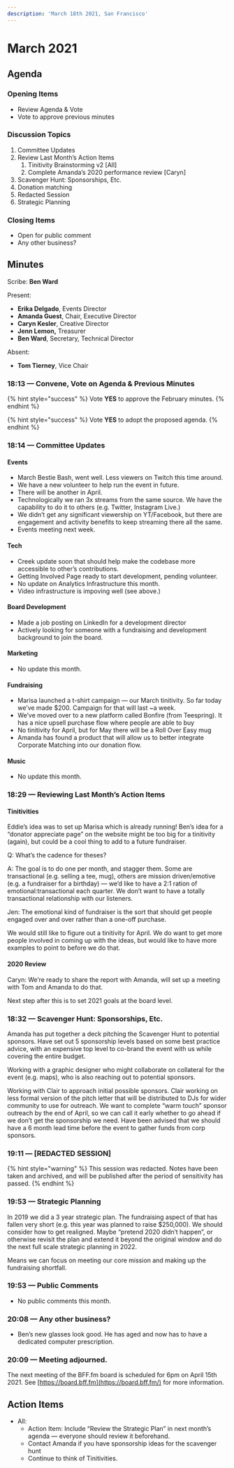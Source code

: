 ```yaml
---
description: 'March 18th 2021, San Francisco'
---
```


# March 2021

## Agenda

### Opening Items

* Review Agenda & Vote
* Vote to approve previous minutes



### Discussion Topics

1. Committee Updates
2. Review Last Month’s Action Items
   1. Tinitivity Brainstorming v2 \[All\]
   2. Complete Amanda’s 2020 performance review \[Caryn\]
3. Scavenger Hunt: Sponsorships, Etc.
4. Donation matching
5. Redacted Session
6. Strategic Planning

### Closing Items

* Open for public comment
* Any other business?

## Minutes

Scribe: **Ben Ward**

Present:

* **Erika Delgado**, Events Director
* **Amanda Guest**, Chair, Executive Director
* **Caryn Kesler**, Creative Director
* **Jenn Lemon,** Treasurer
* **Ben Ward**, Secretary, Technical Director

Absent:

* **Tom Tierney**, Vice Chair

### 18:13 — Convene, Vote on Agenda & Previous Minutes

{% hint style="success" %}
Vote **YES** to approve the February minutes.
{% endhint %}

{% hint style="success" %}
Vote **YES** to adopt the proposed agenda.
{% endhint %}

### 18:14 — Committee Updates

#### Events

* March Bestie Bash, went well. Less viewers on Twitch this time around.
* We have a new volunteer to help run the event in future.
* There will be another in April.
* Technologically we ran 3x streams from the same source. We have the capability to do it to others \(e.g. Twitter, Instagram Live.\)
* We didn’t get any significant viewership on YT/Facebook, but there are engagement and activity benefits to keep streaming there all the same.
* Events meeting next week.

#### Tech

* Creek update soon that should help make the codebase more accessible to other’s contributions.
* Getting Involved Page ready to start development, pending volunteer.
* No update on Analytics Infrastructure this month.
* Video infrastructure is impoving well \(see above.\)

#### Board Development

* Made a job posting on LinkedIn for a development director
* Actively looking for someone with a fundraising and development background to join the board.

#### Marketing

* No update this month.

#### Fundraising

* Marisa launched a t-shirt campaign — our March tinitivity. So far today we’ve made $200. Campaign for that will last ~a week.
* We’ve moved over to a new platform called Bonfire \(from Teespring\). It has a nice upsell purchase flow where people are able to buy
* No tinitivity for April, but for May there will be a Roll Over Easy mug
* Amanda has found a product that will allow us to better integrate Corporate Matching into our donation flow.

#### Music

* No update this month.

### 18:29 — Reviewing Last Month’s Action Items

#### Tinitivities

Eddie’s idea was to set up Marisa which is already running! Ben’s idea for a “donator appreciate page” on the website might be too big for a tinitivity \(again\), but could be a cool thing to add to a future fundraiser.

Q: What’s the cadence for theses?

A: The goal is to do one per month, and stagger them. Some are transactional \(e.g. selling a tee, mug\), others are mission driven/emotive \(e.g. a fundraiser for a birthday\) — we’d like to have a 2:1 ration of emotional:transactional each quarter. We don’t want to have a totally transactional relationship with our listeners.

Jen: The emotional kind of fundraiser is the sort that should get people engaged over and over rather than a one-off purchase.

We would still like to figure out a tinitivity for April. We do want to get more people involved in coming up with the ideas, but would like to have more examples to point to before we do that.

#### 2020 Review

Caryn: We’re ready to share the report with Amanda, will set up a meeting with Tom and Amanda to do that.

Next step after this is to set 2021 goals at the board level.

### 18:32 — Scavenger Hunt: Sponsorships, Etc.

Amanda has put together a deck pitching the Scavenger Hunt to potential sponsors. Have set out 5 sponsorship levels based on some best practice advice, with an expensive top level to co-brand the event with us while covering the entire budget.

Working with a graphic designer who might collaborate on collateral for the event \(e.g. maps\), who is also reaching out to potential sponsors.

Working with Clair to approach initial possible sponsors. Clair working on less formal version of the pitch letter that will be distributed to DJs for wider community to use for outreach. We want to complete “warm touch” sponsor outreach by the end of April, so we can call it early whether to go ahead if we don’t get the sponsorship we need. Have been advised that we should have a 6 month lead time before the event to gather funds from corp sponsors.

### 19:11 — \[REDACTED SESSION\]

{% hint style="warning" %}
This session was redacted. Notes have been taken and archived, and will be published after the period of sensitivity has passed.
{% endhint %}

### 19:53 — Strategic Planning

In 2019 we did a 3 year strategic plan. The fundraising aspect of that has fallen very short \(e.g. this year was planned to raise $250,000\). We should consider how to get realigned. Maybe “pretend 2020 didn’t happen”, or otherwise revisit the plan and extend it beyond the original window and do the next full scale strategic planning in 2022.

Means we can focus on meeting our core mission and making up the fundraising shortfall.

### 19:53 — Public Comments

* No public comments this month.

### 20:08 — Any other business?

* Ben’s new glasses look good. He has aged and now has to have a dedicated computer prescription.

### 20:09 — Meeting adjourned.

The next meeting of the BFF.fm board is scheduled for 6pm on April 15th 2021. See [https://board.bff.fm](https://board.bff.fm/) for more information.

## Action Items

* All:
  * Action Item: Include “Review the Strategic Plan” in next month’s agenda — everyone should review it beforehand.
  * Contact Amanda if you have sponsorship ideas for the scavenger hunt
  * Continue to think of Tinitivities.

